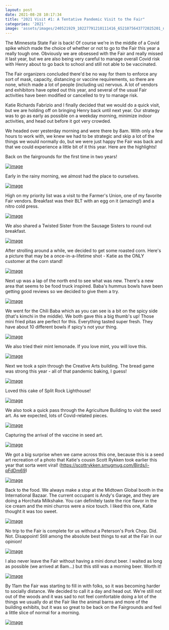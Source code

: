 ```yaml
---
layout: post
date: 2021-08-28 10:17:34
title: "2021 Visit #1: A Tentative Pandemic Visit to the Fair"
categories: '2021'
image: 'assets/images/240521929_10227791210111416_6521075643772025201_n_10227791210031414.jpg'
---
```


The Minnesota State Fair is back! Of course we're in the middle of a Covid spike which made the choice of whether or not to go to the Fair this year a really tough one. Obviously we are obsessed with the Fair and really missed it last year, but we are also being very careful to manage overall Covid risk with Henry about to go back to school and still not able to be vaccinated.

The Fair organizers concluded there'd be no way for them to enforce any sort of mask, capacity, distancing or vaccine requirements, so there are none, which made a lot of people (including us) nervous.  A lot of vendors and exhibitors have opted out this year, and several of the usual Fair activities have been modified or cancelled to try to manage risk. 

Katie Richards Fabrizio and I finally decided that we would do a quick visit, but we are holding off on bringing Henry back until next year. Our strategy was to go as early as possible on a weekday morning, minimize indoor activities, and head out before it got very crowded.

We headed over yesterday morning and were there by 8am. With only a few hours to work with, we knew we had to be strategic and skip a lot of the things we would normally do, but we were just happy the Fair was back and that we could experience a little bit of it this year. Here are the highlights!

Back on the fairgrounds for the first time in two years!

[![image](/assets/images/240521929_10227791210111416_6521075643772025201_n_10227791210031414.jpg)](/assets/images/240521929_10227791210111416_6521075643772025201_n_10227791210031414.jpg)

Early in the rainy morning, we almost had the place to ourselves.

[![image](/assets/images/240402822_10227791214911536_3225716755043921647_n_10227791214871535.jpg)](/assets/images/240402822_10227791214911536_3225716755043921647_n_10227791214871535.jpg)

High on my priority list was a visit to the Farmer's Union, one of my favorite Fair vendors. Breakfast was their BLT with an egg on it (amazing!) and a nitro cold press.

[![image](/assets/images/240385204_10227791211591453_995027926474693376_n_10227791211511451.jpg)](/assets/images/240385204_10227791211591453_995027926474693376_n_10227791211511451.jpg)

We also shared a Twisted Sister from the Sausage Sisters to round out breakfast.

[![image](/assets/images/240193000_10227791212911486_7764881791012598746_n_10227791212831484.jpg)](/assets/images/240193000_10227791212911486_7764881791012598746_n_10227791212831484.jpg)

After strolling around a while, we decided to get some roasted corn. Here's a picture that may be a once-in-a-lifetime shot - Katie as the ONLY customer at the corn stand!

[![image](/assets/images/240587465_10227791213871510_4000549594551459240_n_10227791213751507.jpg)](/assets/images/240587465_10227791213871510_4000549594551459240_n_10227791213751507.jpg)

Next up was a lap of the north end to see what was new. There's a new area that seems to be food truck inspired. Baba's hummus bowls have been getting good reviews so we decided to give them a try.

[![image](/assets/images/240402127_10227791214311521_8430832698188101158_n_10227791214231519.jpg)](/assets/images/240402127_10227791214311521_8430832698188101158_n_10227791214231519.jpg)

We went for the Chili Baba which as you can see is a bit on the spicy side (that's kimchi in the middle). We both gave this a big thumb's up! Those mini fried pitas are perfect for this. Everything tasted super fresh. They have about 10 different bowls if spicy's not your thing.

[![image](/assets/images/240536843_10227791211191443_2395698447023478233_n_10227791211151442.jpg)](/assets/images/240536843_10227791211191443_2395698447023478233_n_10227791211151442.jpg)

We also tried their mint lemonade. If you love mint, you will love this.

[![image](/assets/images/240428192_10227791211911461_6332108130096825382_n_10227791211871460.jpg)](/assets/images/240428192_10227791211911461_6332108130096825382_n_10227791211871460.jpg)

Next we took a spin through the Creative Arts building. The bread game was strong this year - all of that pandemic baking, I guess!

[![image](/assets/images/240509776_10227791213631504_8950861310018552738_n_10227791213591503.jpg)](/assets/images/240509776_10227791213631504_8950861310018552738_n_10227791213591503.jpg)

Loved this cake of Split Rock Lighthouse!

[![image](/assets/images/240401037_10227791213111491_5707892681298802333_n_10227791213031489.jpg)](/assets/images/240401037_10227791213111491_5707892681298802333_n_10227791213031489.jpg)

We also took a quick pass through the Agriculture Building to visit the seed art. As we expected, lots of Covid-related pieces.

[![image](/assets/images/240401073_10227791214791533_2239443703523356732_n_10227791214671530.jpg)](/assets/images/240401073_10227791214791533_2239443703523356732_n_10227791214671530.jpg)

Capturing the arrival of the vaccine in seed art.

[![image](/assets/images/240293843_10227791215111541_3931705703240276373_n_10227791215071540.jpg)](/assets/images/240293843_10227791215111541_3931705703240276373_n_10227791215071540.jpg)

We got a big surprise when we came across this one, because this is a seed art recreation of a photo that Katie's cousin Scott Rykken took earlier this year that sorta went viral! (https://scottrykken.smugmug.com/Birds/i-pFdDm69)

[![image](/assets/images/240140502_10227791210991438_5455381145187765519_n_10227791210911436.jpg)](/assets/images/240140502_10227791210991438_5455381145187765519_n_10227791210911436.jpg)

Back to the food. We always make a stop at the Midtown Global booth in the International Bazaar. The current occupant is Andy's Garage, and they are doing a Horchata Milkshake. You can definitely taste the rice flavor in the ice cream and the mini churros were a nice touch. I liked this one, Katie thought it was too sweet.

[![image](/assets/images/240227283_10227791210271420_6915287739345773176_n_10227791210191418.jpg)](/assets/images/240227283_10227791210271420_6915287739345773176_n_10227791210191418.jpg)

No trip to the Fair is complete for us without a Peterson's Pork Chop. Did. Not. Disappoint! Still among the absolute best things to eat at the Fair in our opinion!

[![image](/assets/images/240466255_10227791212671480_7147879487328817373_n_10227791212591478.jpg)](/assets/images/240466255_10227791212671480_7147879487328817373_n_10227791212591478.jpg)

I also never leave the Fair without having a mini donut beer. I waited as long as possible (we arrived at 8am...) but this still was a morning beer. Worth it!

[![image](/assets/images/240402068_10227791212231469_243100505619451107_n_10227791212151467.jpg)](/assets/images/240402068_10227791212231469_243100505619451107_n_10227791212151467.jpg)

By 11am the Fair was starting to fill in with folks, so it was becoming harder to socially distance. We decided to call it a day and head out. We're still not out of the woods and it was sad to not feel comfortable doing a lot of the things we usually do at the Fair like the animal barns and more of the building exhibits, but it was so great to be back on the Fairgrounds and feel a little slice of  normal for a morning.

[![image](/assets/images/240443720_10227791215471550_7667119401261642374_n_10227791215351547.jpg)](/assets/images/240443720_10227791215471550_7667119401261642374_n_10227791215351547.jpg)


